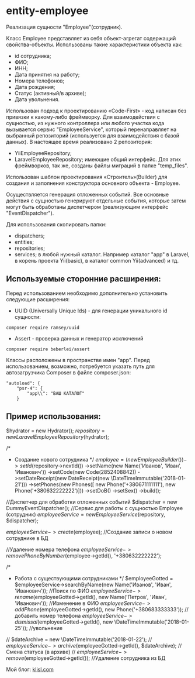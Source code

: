 entity-employee
=================


Реализация сущности "Employee"(сотрудник). 

Класс Employee представляет из себя объект-агрегат содержащий свойства-объекты.
Использованы такие характеристики объекта как:
*	id сотрудника;
*	ФИО;
*	ИНН;
*	Дата принятия на работу;
*	Номера телефонов;
*	Дата рождения;
*	Статус (активный/в архиве);
*	Дата увольнения.

Использован подход к проектированию «Code-First» - код написан без привязки к какому-либо фреймворку.
Для взаимодействия с сущностью, из нужного контроллера или любого участка кода вызывается сервис "EmployeeService", 
который перенаправляет на выбранный репозиторий (используется для взаимодействия с базой данных).
В настоящее время реализовано 2 репозитория:
*	YiiEmployeeRepository;
*	LaravelEmployeeRepository;
имеющие общий интерфейс. Для этих фреймворков, так же, созданы файлы миграций в папке "temp_files".


Использован шаблон проектирования «Строитель»(Builder) для создания и заполнения конструктора основного объекта - Employee.

Осуществляется генерация отложенных событий. Все основные действия с сущностью генерируют отдельные события, 
которые затем могут быть обработаны диспетчером (реализующим интерфейс "EventDispatcher").
  
Для использования скопировать папки:
*	dispatchers;
*	entities;
*	repositories;
*	services;
в любой нужный каталог. Например каталог "app" в Laravel, в корень проекта Yii(basic), в каталог common Yii(advanced) и тд.

  
  
Используемые сторонние расширения:
------------------  
Перед использованием необходимо дополнительно установить следующие расширения:

* UUID (Universally Unique Ids) - для генерации уникального id сущности:
```
composer require ramsey/uuid
```

* Assert - проверка данных и генератор исключений
```
composer require beberlei/assert
```
  
  
Классы расположены в пространстве имен "app".
Перед использованием, возможно, потребуется указать путь для автозагрузчика Composer в файле composer.json:
```
"autoload": {
    "psr-4": {
        "app\\": "ВАШ КАТАЛОГ"
    }
```



Пример использования:
------------------  
$hydrator = new Hydrator();
$repository = new LaravelEmployeeRepository($hydrator);

/*
 * Создание нового сотрудника
 */
$employee = (new EmployeeBuilder())
    ->setId($repository->nextId())
    ->setName(new Name('Иванов', 'Иван', 'Иванович'))
    ->setCode(new Code(2852408842))
    ->setDateReceipt(new DateReceipt(new \DateTimeImmutable('2018-01-21')))
    ->setPhones(new Phones([
        new Phone('+380671111111'),
        new Phone('+380632222222')]))
    ->setDoB()
    ->setSex()
    ->build();


//Диспетчер для обработки отложенных событий
$dispatcher = new DummyEventDispatcher();
//Сервис для работы с сущностью Employee (сотрудник)
$employeeService = new EmployeeService($repository, $dispatcher);

$employeeService->create($employee); //Создание записи о новом сотруднике в БД

//Удаление номера телефона
$employeeService->removePhoneByNumber($employee->getId(), '+380632222222');



/*
 * Работа с существующими сотрудниками
 */
$employeeGotted = $employeeService->searchByName(new Name('Иванов', 'Иван', 'Иванович')); //Поиск по ФИО
$employeeService->rename($employeeGotted->getId(), new Name('Петров', 'Иван', 'Иванович')); //Изменение в ФИО
$employeeService->addPhone($employeeGotted->getId(), new Phone('+380683333333')); //добавить номер телефона
$employeeService->dismissal($employeeGotted->getId(), new \DateTimeImmutable('2018-01-25')); //увольнение

//        $dateArchive = new \DateTimeImmutable('2018-01-22');
//        $employeeService->archive($employeeGotted->getId(), $dateArchive); //Смена статуса (в архиве)
//        $employeeService->remove($employeeGotted->getId()); //Удаление сотрудника из БД
  
  

Мой блог: [klisl.com](http://klisl.com)  